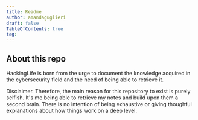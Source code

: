 ```yaml
---
title: Readme
author: amandaguglieri
draft: false
TableOfContents: true
tag: 
---
```


## About this repo
             
                
HackingLife is born from the urge to document the knowledge acquired in the cybersecurity field and the need of being able to retrieve it.
                                                        
Disclaimer. Therefore, the main reason for this repository to exist is purely selfish. It's me being able to retrieve my notes and build upon them a second brain. There is no intention of being exhaustive or giving thoughful explanations about how things work on a deep level.
